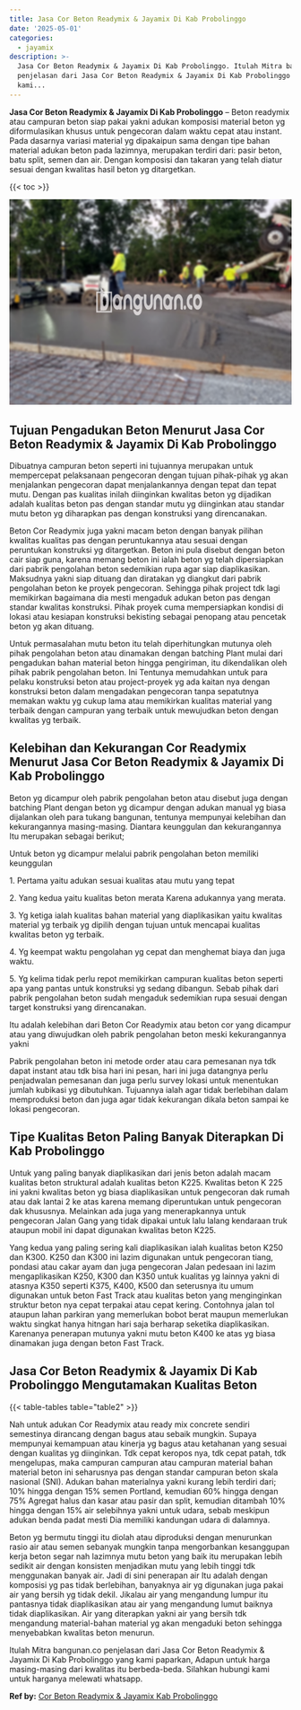 ```yaml
---
title: Jasa Cor Beton Readymix & Jayamix Di Kab Probolinggo
date: '2025-05-01'
categories:
  - jayamix
description: >-
  Jasa Cor Beton Readymix & Jayamix Di Kab Probolinggo. Itulah Mitra bangunan.co
  penjelasan dari Jasa Cor Beton Readymix & Jayamix Di Kab Probolinggo yang
  kami...
---
```


**Jasa Cor Beton Readymix & Jayamix Di Kab Probolinggo** – Beton readymix atau campuran beton siap pakai yakni adukan komposisi material beton yg diformulasikan khusus untuk pengecoran dalam waktu cepat atau instant. Pada dasarnya variasi material yg dipakaipun sama dengan tipe bahan material adukan beton pada lazimnya, merupakan terdiri dari: pasir beton, batu split, semen dan air. Dengan komposisi dan takaran yang telah diatur sesuai dengan kwalitas hasil beton yg ditargetkan.

{{< toc >}}

![Jasa Cor Beton Readymix & Jayamix Di Kab Probolinggo](/images/jasa-cor-readymix-59.png)

## Tujuan Pengadukan Beton Menurut Jasa Cor Beton Readymix & Jayamix Di Kab Probolinggo

Dibuatnya campuran beton seperti ini tujuannya merupakan untuk mempercepat pelaksanaan pengecoran dengan tujuan pihak-pihak yg akan menjalankan pengecoran dapat menjalankannya dengan tepat dan tepat mutu. Dengan pas kualitas inilah diinginkan kwalitas beton yg dijadikan adalah kualitas beton pas dengan standar mutu yg diinginkan atau standar mutu beton yg diharapkan pas dengan konstruksi yang direncanakan.

Beton Cor Readymix juga yakni macam beton dengan banyak pilihan kwalitas kualitas pas dengan peruntukannya atau sesuai dengan peruntukan konstruksi yg ditargetkan. Beton ini pula disebut dengan beton cair siap guna, karena memang beton ini ialah beton yg telah dipersiapkan dari pabrik pengolahan beton sedemikian rupa agar siap diaplikasikan. Maksudnya yakni siap dituang dan diratakan yg diangkut dari pabrik pengolahan beton ke proyek pengecoran. Sehingga pihak project tdk lagi memikirkan bagaimana dia mesti mengaduk adukan beton pas dengan standar kwalitas konstruksi. Pihak proyek cuma mempersiapkan kondisi di lokasi atau kesiapan konstruksi bekisting sebagai penopang atau pencetak beton yg akan dituang.

Untuk permasalahan mutu beton itu telah diperhitungkan mutunya oleh pihak pengolahan beton atau dinamakan dengan batching Plant mulai dari pengadukan bahan material beton hingga pengiriman, itu dikendalikan oleh pihak pabrik pengolahan beton. Ini Tentunya memudahkan untuk para pelaku konstruksi beton atau project-proyek yg ada kaitan nya dengan konstruksi beton dalam mengadakan pengecoran tanpa sepatutnya memakan waktu yg cukup lama atau memikirkan kualitas material yang terbaik dengan campuran yang terbaik untuk mewujudkan beton dengan kwalitas yg terbaik.

## Kelebihan dan Kekurangan Cor Readymix Menurut Jasa Cor Beton Readymix & Jayamix Di Kab Probolinggo

Beton yg dicampur oleh pabrik pengolahan beton atau disebut juga dengan batching Plant dengan beton yg dicampur dengan adukan manual yg biasa dijalankan oleh para tukang bangunan, tentunya mempunyai kelebihan dan kekurangannya masing-masing. Diantara keunggulan dan kekurangannya Itu merupakan sebagai berikut;

Untuk beton yg dicampur melalui pabrik pengolahan beton memiliki keunggulan

1\. Pertama yaitu adukan sesuai kualitas atau mutu yang tepat

2\. Yang kedua yaitu kualitas beton merata Karena adukannya yang merata.

3\. Yg ketiga ialah kualitas bahan material yang diaplikasikan yaitu kwalitas material yg terbaik yg dipilih dengan tujuan untuk mencapai kualitas kwalitas beton yg terbaik.

4\. Yg keempat waktu pengolahan yg cepat dan menghemat biaya dan juga waktu.

5\. Yg kelima tidak perlu repot memikirkan campuran kualitas beton seperti apa yang pantas untuk konstruksi yg sedang dibangun. Sebab pihak dari pabrik pengolahan beton sudah mengaduk sedemikian rupa sesuai dengan target konstruksi yang direncanakan.

Itu adalah kelebihan dari Beton Cor Readymix atau beton cor yang dicampur atau yang diwujudkan oleh pabrik pengolahan beton meski kekurangannya yakni

Pabrik pengolahan beton ini metode order atau cara pemesanan nya tdk dapat instant atau tdk bisa hari ini pesan, hari ini juga datangnya perlu penjadwalan pemesanan dan juga perlu survey lokasi untuk menentukan jumlah kubikasi yg dibutuhkan. Tujuannya ialah agar tidak berlebihan dalam memproduksi beton dan juga agar tidak kekurangan dikala beton sampai ke lokasi pengecoran.

## Tipe Kualitas Beton Paling Banyak Diterapkan Di Kab Probolinggo

Untuk yang paling banyak diaplikasikan dari jenis beton adalah macam kualitas beton struktural adalah kualitas beton K225. Kwalitas beton K 225 ini yakni kwalitas beton yg biasa diaplikasikan untuk pengecoran dak rumah atau dak lantai 2 ke atas karena memang diperuntukan untuk pengecoran dak khususnya. Melainkan ada juga yang menerapkannya untuk pengecoran Jalan Gang yang tidak dipakai untuk lalu lalang kendaraan truk ataupun mobil ini dapat digunakan kwalitas beton K225.

Yang kedua yang paling sering kali diaplikasikan ialah kualitas beton K250 dan K300. K250 dan K300 ini lazim digunakan untuk pengecoran tiang, pondasi atau cakar ayam dan juga pengecoran Jalan pedesaan ini lazim mengaplikasikan K250, K300 dan K350 untuk kualitas yg lainnya yakni di atasnya K350 seperti K375, K400, K500 dan seterusnya itu umum digunakan untuk beton Fast Track atau kualitas beton yang menginginkan struktur beton nya cepat terpakai atau cepat kering. Contohnya jalan tol ataupun lahan parkiran yang memerlukan bobot berat maupun memerlukan waktu singkat hanya hitngan hari saja berharap seketika diaplikasikan. Karenanya penerapan mutunya yakni mutu beton K400 ke atas yg biasa dinamakan juga dengan beton Fast Track.

## Jasa Cor Beton Readymix & Jayamix Di Kab Probolinggo Mengutamakan Kualitas Beton

{{< table-tables table="table2" >}}

Nah untuk adukan Cor Readymix atau ready mix concrete sendiri semestinya dirancang dengan bagus atau sebaik mungkin. Supaya mempunyai kemampuan atau kinerja yg bagus atau ketahanan yang sesuai dengan kualitas yg diinginkan. Tdk cepat keropos nya, tdk cepat patah, tdk mengelupas, maka campuran campuran atau campuran material bahan material beton ini seharusnya pas dengan standar campuran beton skala nasional (SNI). Adukan bahan materialnya yakni kurang lebih terdiri dari; 10% hingga dengan 15% semen Portland, kemudian 60% hingga dengan 75% Agregat halus dan kasar atau pasir dan split, kemudian ditambah 10% hingga dengan 15% air selebihnya yakni untuk udara, sebab meskipun adukan benda padat mesti Dia memiliki kandungan udara di dalamnya.

Beton yg bermutu tinggi itu diolah atau diproduksi dengan menurunkan rasio air atau semen sebanyak mungkin tanpa mengorbankan kesanggupan kerja beton segar nah lazimnya mutu beton yang baik itu merupakan lebih sedikit air dengan konsisten menjadikan mutu yang lebih tinggi tdk menggunakan banyak air. Jadi di sini penerapan air Itu adalah dengan komposisi yg pas tidak berlebihan, banyaknya air yg digunakan juga pakai air yang bersih yg tidak dekil. Jikalau air yang mengandung lumpur itu pantasnya tidak diaplikasikan atau air yang mengandung lumut baiknya tidak diaplikasikan. Air yang diterapkan yakni air yang bersih tdk mengandung material-bahan material yg akan mengaduki beton sehingga menyebabkan kwalitas beton menurun.

Itulah Mitra bangunan.co penjelasan dari Jasa Cor Beton Readymix & Jayamix Di Kab Probolinggo yang kami paparkan, Adapun untuk harga masing-masing dari kwalitas itu berbeda-beda. Silahkan hubungi kami untuk harganya melewati whatsapp.

**Ref by:** [Cor Beton Readymix & Jayamix Kab Probolinggo](https://id.wikipedia.org/wiki/Cor)
